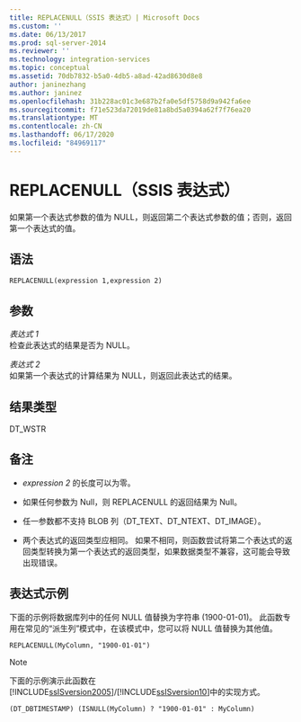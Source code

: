 ```yaml
---
title: REPLACENULL（SSIS 表达式）| Microsoft Docs
ms.custom: ''
ms.date: 06/13/2017
ms.prod: sql-server-2014
ms.reviewer: ''
ms.technology: integration-services
ms.topic: conceptual
ms.assetid: 70db7832-b5a0-4db5-a8ad-42ad8630d8e8
author: janinezhang
ms.author: janinez
ms.openlocfilehash: 31b228ac01c3e687b2fa0e5df5758d9a942fa6ee
ms.sourcegitcommit: f71e523da72019de81a8bd5a0394a62f7f76ea20
ms.translationtype: MT
ms.contentlocale: zh-CN
ms.lasthandoff: 06/17/2020
ms.locfileid: "84969117"
---
```

# <a name="replacenull-ssis-expression"></a>REPLACENULL（SSIS 表达式）
  如果第一个表达式参数的值为 NULL，则返回第二个表达式参数的值；否则，返回第一个表达式的值。  
  
## <a name="syntax"></a>语法  
  
```vb  
REPLACENULL(expression 1,expression 2)  
```  
  
## <a name="arguments"></a>参数  
 *表达式 1*  
 检查此表达式的结果是否为 NULL。  
  
 *表达式 2*  
 如果第一个表达式的计算结果为 NULL，则返回此表达式的结果。  
  
## <a name="result-types"></a>结果类型  
 DT_WSTR  
  
## <a name="remarks"></a>备注  
  
-   *expression 2* 的长度可以为零。  
  
-   如果任何参数为 Null，则 REPLACENULL 的返回结果为 Null。  
  
-   任一参数都不支持 BLOB 列（DT_TEXT、DT_NTEXT、DT_IMAGE）。  
  
-   两个表达式的返回类型应相同。 如果不相同，则函数尝试将第二个表达式的返回类型转换为第一个表达式的返回类型，如果数据类型不兼容，这可能会导致出现错误。  
  
## <a name="expression-examples"></a>表达式示例  
 下面的示例将数据库列中的任何 NULL 值替换为字符串 (1900-01-01)。 此函数专用在常见的“派生列”模式中，在该模式中，您可以将 NULL 值替换为其他值。  
  
```  
REPLACENULL(MyColumn, "1900-01-01")  
```  
  
> [!NOTE]  
>  下面的示例演示此函数在 [!INCLUDE[ssISversion2005](../../includes/ssisversion2005-md.md)]/[!INCLUDE[ssISversion10](../../includes/ssisversion10-md.md)]中的实现方式。  
  
```  
(DT_DBTIMESTAMP) (ISNULL(MyColumn) ? "1900-01-01" : MyColumn)   
```  
  
  
